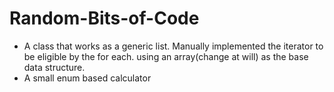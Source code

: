 # Random-Bits-of-Code

- A class that works as a generic list. Manually implemented the iterator to be eligible by the for each. using an array(change at will) as the base data structure.
- A small enum based calculator
